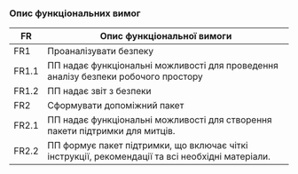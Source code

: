 ### Опис функціональних вимог
| FR          |  Опис функціональної вимоги                                                                                                                     |
| ----------- | ----------------------------------------------------------------------------------------------------------------------------------------------- |
| FR1         | Проаналізувати безпеку                                                                                                                          |                                                                          |
| FR1.1       | ПП надає функціональні можливості для проведення аналізу безпеки робочого простору                                                                            |                                                                                                                      |
| FR1.2       | ПП надає звіт з безпеки                                                                           |
| FR2         | Сформувати допоміжний пакет                                                                                                                     |                                                              
| FR2.1       | ПП надає функціональні можливості для створення пакети підтримки для митців.                                                                                                 |
| FR2.2       | ПП формує пакет підтримки, що включає чіткі інструкції, рекомендації та всі необхідні матеріали.                                                                    |
